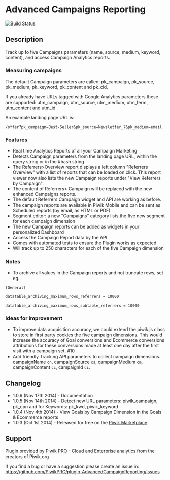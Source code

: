 # Advanced Campaigns Reporting

[![Build Status](https://travis-ci.org/PiwikPRO/plugin-AdvancedCampaignReporting.svg?branch=master)](https://travis-ci.org/PiwikPRO/plugin-AdvancedCampaignReporting)

## Description

Track up to five Campaigns parameters (name, source, medium, keyword, content), and access Campaign Analytics reports.

### Measuring campaigns

The default Campaign parameters are called: pk_campaign, pk_source, pk_medium, pk_keyword, pk_content and pk_cid.

If you already have URLs tagged with Google Analytics parameters these are supported: utm_campaign, utm_source, utm_medium, utm_term, utm_content and utm_id

An example landing page URL is:
```
/offer?pk_campaign=Best-Seller&pk_source=Newsletter_7&pk_medium=email
```

### Features
 * Real time Analytics Reports of all your Campaign Marketing
 * Detects Campaign parameters from the landing page URL, within the query string or in the #hash string
 * The Referrers>Overview report displays a left column "Referrers Overview" with a list of reports that can be loaded on click.
   This report viewer now also lists the new Campaign reports under "View Referrers by Campaign".
 * The content of Referrers> Campaign will be replaced with the new enhanced Campaigns reports.
 * The default Referrers Campaign widget and API are working as before.
 * The campaign reports are available in Piwik Mobile and can be sent as Scheduled reports (by email, as HTML or PDF)
 * Segment editor: a new "Campaigns" category lists the five new segment for each campaign dimension
 * The new Campaign reports can be added as widgets in your personalized Dashboard
 * Access the Campaign Report data by the API
 * Comes with automated tests to ensure the Plugin works as expected
 * Will track up to 250 characters for each of the five Campaign dimension

### Notes
 * To archive all values in the Campaign reports and not truncate rows, set eg.

```
[General]

datatable_archiving_maximum_rows_referrers = 10000

datatable_archiving_maximum_rows_subtable_referrers = 10000
```

### Ideas for improvement
 * To improve data acquisition accuracy, we could extend the piwik.js class to store in first party cookies
 the five campaign dimensions. This would increase the accuracy of Goal conversions and Ecommerce conversions attributions
 for these conversions made at least one day after the first visit with a campaign set. #10
 * Add friendly Tracking API parameters to collect campaign dimensions.
 campaignName `cn`, campaignSource `cs`, campaignMedium `cm`, campaignContent `cc`, campaignId `ci`.

## Changelog

 * 1.0.6 (Nov 17th 2014) - Documentation
 * 1.0.5 (Nov 14th 2014) - Detect new URL parameters: piwik_campaign, pk_cpn and for Keywords: pk_kwd, piwik_keyword
 * 1.0.4 (Nov 4th 2014) - View Goals by Campaign Dimension in the Goals & Ecommerce reports
 * 1.0.3 (Oct 1st 2014) - Released for free on the [Piwik Marketplace](http://plugins.piwik.org/)
 
## Support

Plugin provided by [Piwik PRO](https://piwik.pro) - Cloud and Enterprise analytics from the creators of Piwik.org

If you find a bug or have a suggestion please create an issue in: https://github.com/PiwikPRO/plugin-AdvancedCampaignReporting/issues
